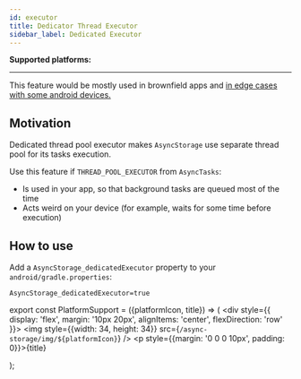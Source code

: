 ```yaml
---
id: executor
title: Dedicator Thread Executor
sidebar_label: Dedicated Executor
---
```


**Supported platforms:**
<PlatformSupport title="Android" platformIcon="icon_android.svg"></PlatformSupport>

---

This feature would be mostly used in brownfield apps and [in edge cases with some android devices.](https://github.com/react-native-community/async-storage/issues/159)

## Motivation

Dedicated thread pool executor makes `AsyncStorage` use separate thread pool for its tasks execution.

Use this feature if `THREAD_POOL_EXECUTOR` from `AsyncTasks`:

- Is used in your app, so that background tasks are queued most of the time
- Acts weird on your device (for example, waits for some time before execution)

## How to use

Add a `AsyncStorage_dedicatedExecutor` property to your `android/gradle.properties`:

```
AsyncStorage_dedicatedExecutor=true
```

<!-- ------------------------ COMPONENTS ------------------------ -->

export const PlatformSupport = ({platformIcon, title}) => (
    <div style={{
        display: 'flex',
        margin: '10px 20px',
        alignItems: 'center',
        flexDirection: 'row'
    }}>
      <img
       style={{width: 34, height: 34}}
       src={`/async-storage/img/${platformIcon}`} />
      <p style={{margin: '0 0 0 10px', padding: 0}}>{title}</p>
    </div>
  );
